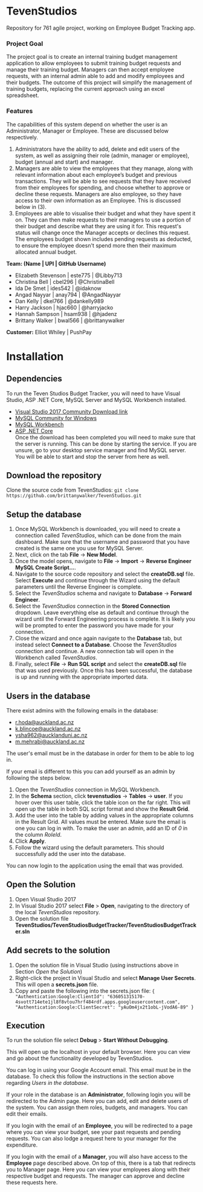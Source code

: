 # TevenStudios
Repository for 761 agile project, working on Employee Budget Tracking app.

### Project Goal

The project goal is to create an internal training budget management application to allow employees to submit training budget requests and manage their training budget. Managers can then accept employee requests, with an internal admin able to add and modify employees and their budgets. The outcome of this project will simplify the management of training budgets, replacing the current approach using an excel spreadsheet.

### Features

The capabilities of this system depend on whether the user is an Administrator, Manager or Employee. These are discussed below respectively.

1. Administrators have the ability to add, delete and edit users of the system, as well as assigning their role (admin, manager or employee), budget (annual and start) and manager.
2. Managers are able to view the employees that they manage, along with relevant information about each employee’s budget and previous transactions. They will be able to see requests that they have received from their employees for spending, and choose whether to approve or decline these requests. Managers are also employee, so they have access to their own information as an Employee. This is discussed below in (3).
3. Employees are able to visualise their budget and what they have spent it on. They can then make requests to their managers to use a portion of their budget and describe what they are using it for. This request's status will change once the Manager accepts or declines this request. The employees budget shown includes pending requests as deducted, to ensure the employee doesn't spend more then their maximum allocated annual budget.

**Team: (Name | UPI | GitHub Username)**
* Elizabeth Stevenson | este775 | @Libby713
* Christina Bell | cbel296 | @ChristinaBell
* Ida De Smet | ides542 | @idaknow
* Angad Nayyar | anay794 | @AngadNayyar
* Dan Kelly | dkel766 | @dankelly989
* Harry Jackson | hjac660 | @harryjacko
* Hannah Sampson | hsam938 | @hjadenz
* Brittany Walker | bwal566 | @brittanywalker

**Customer:** Elliot Whiley | PushPay

# Installation

## Dependencies
To run the Teven Studios Budget Tracker, you will need to have Visual Studio, ASP .NET Core, MySQL Server and MySQL Workbench installed.

* [Visual Studio 2017 Community Download link](https://www.visualstudio.com/downloads/)
* [MySQL Community for Windows](https://dev.mysql.com/downloads/windows/installer/)
* [MySQL Workbench](https://dev.mysql.com/downloads/workbench/)
* [ASP .NET Core](https://www.microsoft.com/net/core#windowscmd) <br />
Once the download has been completed you will need to make sure that the server is running. This can be done by starting the service. If you are unsure, go to your desktop service manager and find MySQL server. You will be able to start and stop the server from here as well.

## Download the repository

Clone the source code from TevenStudios: `git clone https://github.com/brittanywalker/TevenStudios.git`

## Setup the database

1. Once MySQL Workbench is downloaded, you will need to create a connection called _TevenStudios_, which can be done from the main dashboard. Make sure that the username and password that you have created is the same one you use for MySQL Server.
2. Next, click on the tab **File** -> **New Model**.
3. Once the model opens, navigate to **File** -> **Import** -> **Reverse Engineer MySQL Create Script...**.
4. Navigate to the source code repository and select the **createDB.sql** file. Select **Execute** and continue through the Wizard using the default parameters until the Reverse Engineer is complete.
5. Select the _TevenStudios_ schema and navigate to **Database** -> **Forward Engineer**.
6. Select the _TevenStudios_ connection in the **Stored Connection** dropdown. Leave everything else as default and continue through the wizard until the Forward Engineering process is complete. It is likely you will be prompted to enter the password you have made for your connection.
7. Close the wizard and once again navigate to the **Database** tab, but instead select **Connect to a Database**. Choose the _TevenStudios_ connection and continue. A new connection tab will open in the Workbench called _TevenStudios_.
6. Finally, select **File** -> **Run SQL script** and select the **createDB.sql** file that was used previously. Once this has been successful, the database is up and running with the appropriate imported data.

## Users in the database

There exist admins with the following emails in the database:
* r.hoda@auckland.ac.nz
* k.blincoe@auckland.ac.nz
* ysha962@aucklanduni.ac.nz
* m.mehrabi@auckland.ac.nz

The user's email must be in the database in order for them to be able to log in.

If your email is different to this you can add yourself as an admin by following the steps below.

1. Open the _TevenStudios_ connection in MySQL Workbench.
2. In the **Schema** section, click **tevenstudios** -> **Tables** -> **user**. If you hover over this user table, click the table icon on the far right. This will open up the table in both SQL script format and show the **Result Grid**.
3. Add the user into the table by adding values in the appropriate columns in the Result Grid. All values must be entered. Make sure the email is one you can log in with. To make the user an admin, add an ID of _0_ in the column _RoleId_.
4. Click **Apply**.
5. Follow the wizard using the default parameters. This should successfully add the user into the database.

You can now login to the application using the email that was provided.

## Open the Solution

1. Open Visual Studio 2017
2. In Visual Studio 2017 select **File** > **Open**, navigating to the directory of the local _TevenStudios_ repository.
3. Open the solution file **TevenStudios/TevenStudiosBudgetTracker/TevenStudiosBudgetTracker.sln**

## Add secrets to the solution

1. Open the solution file in Visual Studio (using instructions above in Section _Open the Solution_)
2. Right-click the project in Visual Studio and select **Manage User Secrets**. This will open a **secrets.json** file.
3. Copy and paste the following into the secrets.json file: `{
   "Authentication:Google:ClientId": "636051315170-4svott714ete1jl8f8vtou7hrf484rdf.apps.googleusercontent.com",
   "Authentication:Google:ClientSecret": "yAuOm4jx2t1obL-jVodA6-89"
}`

## Execution

To run the solution file select **Debug** > **Start Without Debugging**.

This will open up the localhost in your default browser. Here you can view and go about the functionality developed by TevenStudios.

You can log in using your Google Account email. This email must be in the database. To check this follow the instructions in the section above regarding _Users in the database_.

If your role in the database is an **Administrator**, following login you will be redirected to the Admin page. Here you can add, edit and delete users of the system. You can assign them roles, budgets, and managers. You can edit their emails.

If you login with the email of an **Employee**, you will be redirected to a page where you can view your budget, see your past requests and pending requests. You can also lodge a request here to your manager for the expenditure.

If you login with the email of a **Manager**, you will also have access to the **Employee** page described above. On top of this, there is a tab that redirects you to Manager page. Here you can view your employees along with their respective budget and requests. The manager can approve and decline these requests here.
